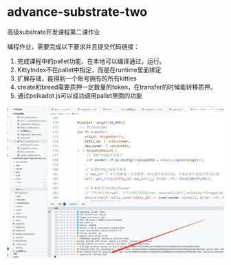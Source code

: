# advance-substrate-two
高级substrate开发课程第二课作业

编程作业，需要完成以下要求并且提交代码链接：
1. 完成课程中的pallet功能，在本地可以编译通过，运行。
2. KittyIndex不在pallet中指定，而是在runtime里面绑定
3. 扩展存储，能得到一个账号拥有的所有kitties
4. create和breed需要质押一定数量的token，在transfer的时候能转移质押。
5. 通过polkadot js可以成功调用pallet里面的功能

![image](https://github.com/allonshore/advance-substrate-two/blob/main/%E7%AC%AC%E4%BA%8C%E8%AF%BE%E8%BF%90%E8%A1%8C%E6%88%AA%E5%9B%BE.jpg)
